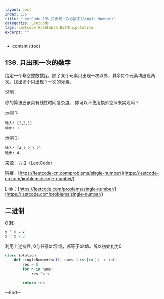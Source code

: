 ```yaml
---
layout: post
index: 136
title: "LeetCode-136.只出现一次的数字(Single Number)"
categories: Leetcode
tags: Leetcode HashTable BitManipulation
excerpt: ""
---
```


* content
{:toc}

## 136. 只出现一次的数字

给定一个非空整数数组，除了某个元素只出现一次以外，其余每个元素均出现两次。找出那个只出现了一次的元素。

说明：

你的算法应该具有线性时间复杂度。 你可以不使用额外空间来实现吗？

示例 1:

```
输入: [2,2,1]
输出: 1
```

示例 2:

```
输入: [4,1,2,1,2]
输出: 4
```

来源：力扣（LeetCode）

链接：[https://leetcode-cn.com/problems/single-number/](https://leetcode-cn.com/problems/single-number/)

Link：[https://leetcode.com/problems/single-number/](https://leetcode.com/problems/single-number/)

## 二进制

O(N)

```python
x ^ 0 = x
x ^ x = 0
```

利用上述特性, 0与任意bit异或，都等于bit值。所以初始化为0

```python
class Solution:
    def singleNumber(self, nums: List[int]) -> int:
        res = 0
        for n in nums:
            res ^= n
            
        return res
```

--End--


